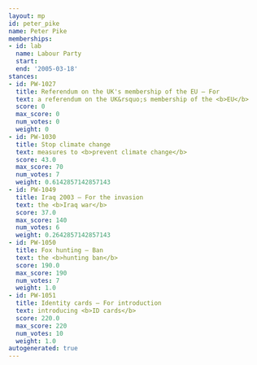 ```yaml
---
layout: mp
id: peter_pike
name: Peter Pike
memberships:
- id: lab
  name: Labour Party
  start: 
  end: '2005-03-18'
stances:
- id: PW-1027
  title: Referendum on the UK's membership of the EU — For
  text: a referendum on the UK&rsquo;s membership of the <b>EU</b>
  score: 0
  max_score: 0
  num_votes: 0
  weight: 0
- id: PW-1030
  title: Stop climate change
  text: measures to <b>prevent climate change</b>
  score: 43.0
  max_score: 70
  num_votes: 7
  weight: 0.6142857142857143
- id: PW-1049
  title: Iraq 2003 — For the invasion
  text: the <b>Iraq war</b>
  score: 37.0
  max_score: 140
  num_votes: 6
  weight: 0.2642857142857143
- id: PW-1050
  title: Fox hunting — Ban
  text: the <b>hunting ban</b>
  score: 190.0
  max_score: 190
  num_votes: 7
  weight: 1.0
- id: PW-1051
  title: Identity cards — For introduction
  text: introducing <b>ID cards</b>
  score: 220.0
  max_score: 220
  num_votes: 10
  weight: 1.0
autogenerated: true
---
```

